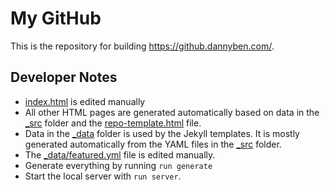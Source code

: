 My GitHub
==================================================

This is the repository for building <https://github.dannyben.com/>.


Developer Notes
--------------------------------------------------

- [index.html](index.html) is edited manually
- All other HTML pages are generated automatically based on data in the
  [_src](_src) folder and the
  [repo-template.html](_src/repo-template.html) file.
- Data in the [_data](_data) folder is used by the Jekyll templates. It is
  mostly generated automatically from the YAML files in the [_src](_src) folder.
- The [_data/featured.yml](_data/featured.yml) file is edited manually.
- Generate everything by running `run generate`
- Start the local server with `run server`.

